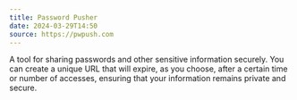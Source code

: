 ```yaml
---
title: Password Pusher
date: 2024-03-29T14:50
source: https://pwpush.com
---
```

A tool for sharing passwords and other sensitive information securely. You can create a unique URL that will expire, as you choose, after a certain time or number of accesses, ensuring that your information remains private and secure. 
